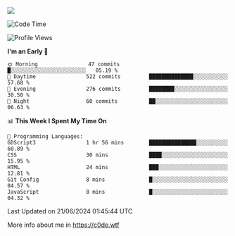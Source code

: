 <a href="https://wakatime.com"><img src="https://wakatime.com/share/@c0dezin/b7f18a7c-ab3a-40b8-8bc7-b1b7bf71f1d6.svg" /></a>

<!--START_SECTION:waka-->
![Code Time](http://img.shields.io/badge/Code%20Time-42%20hrs%2021%20mins-blue)

![Profile Views](http://img.shields.io/badge/Profile%20Views-0-blue)

**I'm an Early 🐤** 

```text
🌞 Morning                47 commits          █░░░░░░░░░░░░░░░░░░░░░░░░   05.19 % 
🌆 Daytime                522 commits         ██████████████░░░░░░░░░░░   57.68 % 
🌃 Evening                276 commits         ████████░░░░░░░░░░░░░░░░░   30.50 % 
🌙 Night                  60 commits          ██░░░░░░░░░░░░░░░░░░░░░░░   06.63 % 
```


📊 **This Week I Spent My Time On** 

```text
💬 Programming Languages: 
GDScript3                1 hr 56 mins        ███████████████░░░░░░░░░░   60.89 % 
CSS                      30 mins             ████░░░░░░░░░░░░░░░░░░░░░   15.95 % 
HTML                     24 mins             ███░░░░░░░░░░░░░░░░░░░░░░   12.81 % 
Git Config               8 mins              █░░░░░░░░░░░░░░░░░░░░░░░░   04.57 % 
JavaScript               8 mins              █░░░░░░░░░░░░░░░░░░░░░░░░   04.32 % 
```


 Last Updated on 21/06/2024 01:45:44 UTC
<!--END_SECTION:waka-->

More info about me in https://c0de.wtf
